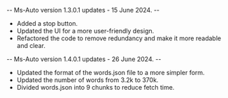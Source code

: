 -- Ms-Auto version 1.3.0.1 updates - 15 June 2024. --
- Added a stop button.
- Updated the UI for a more user-friendly design.
- Refactored the code to remove redundancy and make it more readable and clear.

-- Ms-Auto version 1.4.0.1 updates - 26 June 2024. --
- Updated the format of the words.json file to a more simpler form.
- Updated the number of words from 3.2k to 370k.
- Divided words.json into 9 chunks to reduce fetch time.
